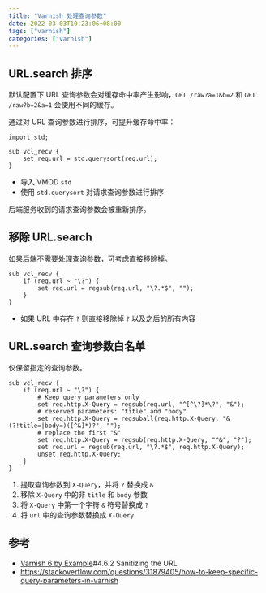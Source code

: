 ```yaml
---
title: "Varnish 处理查询参数"
date: 2022-03-03T10:23:06+08:00
tags: ["varnish"]
categories: ["varnish"]
---
```


## URL.search 排序


默认配置下 URL 查询参数会对缓存命中率产生影响，`GET /raw?a=1&b=2` 和 `GET /raw?b=2&a=1` 会使用不同的缓存。

通过对 URL 查询参数进行排序，可提升缓存命中率：

```vcl
import std;

sub vcl_recv {
    set req.url = std.querysort(req.url);
}
```
- 导入 VMOD `std`
- 使用 `std.querysort` 对请求查询参数进行排序

后端服务收到的请求查询参数会被重新排序。

## 移除 URL.search

如果后端不需要处理查询参数，可考虑直接移除掉。

```vcl
sub vcl_recv {
    if (req.url ~ "\?") {
        set req.url = regsub(req.url, "\?.*$", "");
    }
}
```
- 如果 URL 中存在 `?` 则直接移除掉 `?` 以及之后的所有内容

## URL.search 查询参数白名单

仅保留指定的查询参数。

```vcl
sub vcl_recv {
    if (req.url ~ "\?") {
        # Keep query parameters only
        set req.http.X-Query = regsub(req.url, "^[^\?]*\?", "&");
        # reserved parameters: "title" and "body"
        set req.http.X-Query = regsuball(req.http.X-Query, "&(?!title=|body=)([^&]*)?", "");
        # replace the first "&"
        set req.http.X-Query = regsub(req.http.X-Query, "^&", "?");
        set req.url = regsub(req.url, "\?.*$", req.http.X-Query);
        unset req.http.X-Query;
    }
}
```
1. 提取查询参数到 `X-Query`，并将 `?` 替换成 `&`
2. 移除 `X-Query` 中的非 `title` 和 `body` 参数
3. 将 `X-Query` 中第一个字符 `&` 符号替换成 `?`
4. 将 `url` 中的查询参数替换成 `X-Query`

## 参考

- [Varnish 6 by Example](https://info.varnish-software.com/resources/varnish-6-by-example-book)#4.6.2 Sanitizing the URL
- <https://stackoverflow.com/questions/31879405/how-to-keep-specific-query-parameters-in-varnish>
